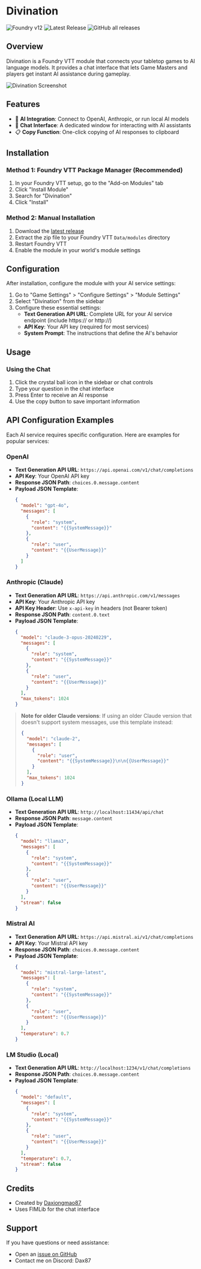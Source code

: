 # Divination

![Foundry v12](https://img.shields.io/badge/foundry-v12-green)
![Latest Release](https://img.shields.io/github/v/release/Daxiongmao87/divination-foundry?label=latest%20release)
![GitHub all releases](https://img.shields.io/github/downloads/Daxiongmao87/divination-foundry/total)

## Overview

Divination is a Foundry VTT module that connects your tabletop games to AI language models. It provides a chat interface that lets Game Masters and players get instant AI assistance during gameplay.

![Divination Screenshot](https://github.com/Daxiongmao87/divination-foundry/raw/main/assets/screenshot.png)

## Features

- 🧙 **AI Integration**: Connect to OpenAI, Anthropic, or run local AI models
- 💬 **Chat Interface**: A dedicated window for interacting with AI assistants
- 📋 **Copy Function**: One-click copying of AI responses to clipboard

## Installation

### Method 1: Foundry VTT Package Manager (Recommended)

1. In your Foundry VTT setup, go to the "Add-on Modules" tab
2. Click "Install Module"
3. Search for "Divination"
4. Click "Install"

### Method 2: Manual Installation

1. Download the [latest release](https://github.com/Daxiongmao87/divination-foundry/releases/latest/download/module.zip)
2. Extract the zip file to your Foundry VTT `Data/modules` directory
3. Restart Foundry VTT
4. Enable the module in your world's module settings

## Configuration

After installation, configure the module with your AI service settings:

1. Go to "Game Settings" > "Configure Settings" > "Module Settings"
2. Select "Divination" from the sidebar
3. Configure these essential settings:
   - **Text Generation API URL**: Complete URL for your AI service endpoint (include https:// or http://)
   - **API Key**: Your API key (required for most services)
   - **System Prompt**: The instructions that define the AI's behavior

## Usage

### Using the Chat

1. Click the crystal ball icon in the sidebar or chat controls
2. Type your question in the chat interface
3. Press Enter to receive an AI response
4. Use the copy button to save important information

## API Configuration Examples

Each AI service requires specific configuration. Here are examples for popular services:

### OpenAI

- **Text Generation API URL**: `https://api.openai.com/v1/chat/completions`
- **API Key**: Your OpenAI API key
- **Response JSON Path**: `choices.0.message.content`
- **Payload JSON Template**:
  ```json
  {
    "model": "gpt-4o",
    "messages": [
      {
        "role": "system",
        "content": "{{SystemMessage}}"
      },
      {
        "role": "user",
        "content": "{{UserMessage}}"
      }
    ]
  }
  ```

### Anthropic (Claude)

- **Text Generation API URL**: `https://api.anthropic.com/v1/messages`
- **API Key**: Your Anthropic API key
- **API Key Header**: Use `x-api-key` in headers (not Bearer token)
- **Response JSON Path**: `content.0.text`
- **Payload JSON Template**:
  ```json
  {
    "model": "claude-3-opus-20240229",
    "messages": [
      {
        "role": "system",
        "content": "{{SystemMessage}}"
      },
      {
        "role": "user",
        "content": "{{UserMessage}}"
      }
    ],
    "max_tokens": 1024
  }
  ```

> **Note for older Claude versions**: If using an older Claude version that doesn't support system messages, use this template instead:
> ```json
> {
>   "model": "claude-2",
>   "messages": [
>     {
>       "role": "user",
>       "content": "{{SystemMessage}}\n\n{{UserMessage}}"
>     }
>   ],
>   "max_tokens": 1024
> }
> ```

### Ollama (Local LLM)

- **Text Generation API URL**: `http://localhost:11434/api/chat`
- **Response JSON Path**: `message.content`
- **Payload JSON Template**:
  ```json
  {
    "model": "llama3",
    "messages": [
      {
        "role": "system",
        "content": "{{SystemMessage}}"
      },
      {
        "role": "user",
        "content": "{{UserMessage}}"
      }
    ],
    "stream": false
  }
  ```

### Mistral AI

- **Text Generation API URL**: `https://api.mistral.ai/v1/chat/completions`
- **API Key**: Your Mistral API key
- **Response JSON Path**: `choices.0.message.content`
- **Payload JSON Template**:
  ```json
  {
    "model": "mistral-large-latest",
    "messages": [
      {
        "role": "system",
        "content": "{{SystemMessage}}"
      },
      {
        "role": "user",
        "content": "{{UserMessage}}"
      }
    ],
    "temperature": 0.7
  }
  ```

### LM Studio (Local)

- **Text Generation API URL**: `http://localhost:1234/v1/chat/completions`
- **Response JSON Path**: `choices.0.message.content`
- **Payload JSON Template**:
  ```json
  {
    "model": "default", 
    "messages": [
      {
        "role": "system",
        "content": "{{SystemMessage}}"
      },
      {
        "role": "user",
        "content": "{{UserMessage}}"
      }
    ],
    "temperature": 0.7,
    "stream": false
  }
  ```

## Credits

- Created by [Daxiongmao87](https://github.com/Daxiongmao87)
- Uses FIMLib for the chat interface

## Support

If you have questions or need assistance:
- Open an [issue on GitHub](https://github.com/Daxiongmao87/divination-foundry/issues)
- Contact me on Discord: Dax87
